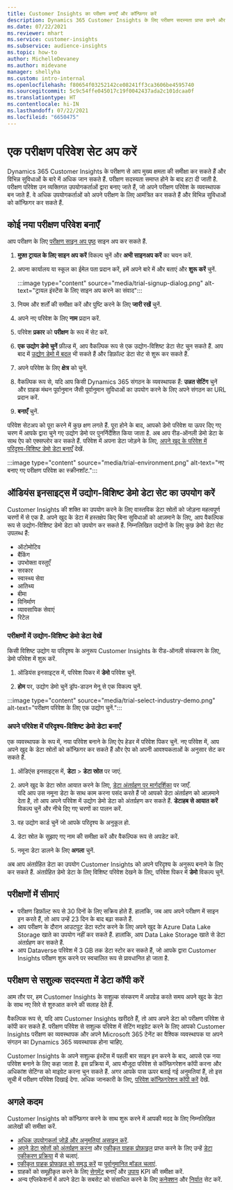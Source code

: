 ```yaml
---
title: Customer Insights का परीक्षण बनाएँ और कॉन्फ़िगर करें
description: Dynamics 365 Customer Insights के लिए परीक्षण सदस्यता प्राप्त करने और उसे कॉन्फ़िगर करने के चरण.
ms.date: 07/22/2021
ms.reviewer: mhart
ms.service: customer-insights
ms.subservice: audience-insights
ms.topic: how-to
author: MichelleDevaney
ms.author: midevane
manager: shellyha
ms.custom: intro-internal
ms.openlocfilehash: f80654f03252142ce08241ff3ca3606be4595740
ms.sourcegitcommit: 5c9c54ffe045017c19f0042437ada2c101dcaa0f
ms.translationtype: HT
ms.contentlocale: hi-IN
ms.lasthandoff: 07/22/2021
ms.locfileid: "6650475"
---
```

# <a name="set-up-a-trial-environment"></a>एक परीक्षण परिवेश सेट अप करें 

Dynamics 365 Customer Insights के परीक्षण से आप मुख्य क्षमता की समीक्षा कर सकते हैं और विभिन्न सुविधाओं के बारे में अधिक जान सकते हैं. परीक्षण सदस्यता समाप्त होने के बाद हटा दी जाती है. परीक्षण परिवेश उन व्यक्तिगत उपयोगकर्ताओं द्वारा बनाए जाते हैं, जो अपने परीक्षण परिवेश के व्यवस्थापक बन जाते हैं. वे अधिक उपयोगकर्ताओं को अपने परीक्षण के लिए आमंत्रित कर सकते हैं और विभिन्न सुविधाओं को कॉन्फ़िगर कर सकते हैं.

## <a name="create-a-trial-environment"></a>कोई नया परीक्षण परिवेश बनाएँ

आप परीक्षण के लिए [परीक्षण साइन अप पृष्ठ](https://dynamics.microsoft.com/get-started/free-trial/?appname=customerinsights) साइन अप कर सकते हैं. 

1. **मुफ़्त ट्रायल के लिए साइन अप करें** विकल्प चुनें और **अभी साइनअप करें** का चयन करें.

1. अपना कार्यालय या स्कूल का ईमेल पता प्रदान करें, हमें अपने बारे में और बताएं और **शुरू करें** चुनें.

   :::image type="content" source="media/trial-signup-dialog.png" alt-text="ट्रायल इंस्टेंस के लिए साइन अप करने का संवाद":::

1. नियम और शर्तों की समीक्षा करें और पुष्टि करने के लिए **जारी रखें** चुनें.

1. अपने नए परिवेश के लिए **नाम** प्रदान करें. 

1. परिवेश **प्रकार** को **परीक्षण** के रूप में सेट करें.

1. **एक उद्योग डेमो चुनें** फ़ील्ड में, आप वैकल्पिक रूप से एक उद्योग-विशिष्ट डेटा सेट चुन सकते हैं. आप बाद में [उद्योग डेमो में बदल](#use-industry-specific-demo-data-sets-in-audience-insights) भी सकते हैं और डिफ़ॉल्ट डेटा सेट से शुरू कर सकते हैं.

1. अपने परिवेश के लिए **क्षेत्र** को चुनें.

1. वैकल्पिक रूप से, यदि आप किसी Dynamics 365 संगठन के व्यवस्थापक हैं: **उन्नत सेटिंग** चुनें और ग्राहक मंथन पूर्वानुमान जैसी पूर्वानुमान सुविधाओं का उपयोग करने के लिए अपने संगठन का URL प्रदान करें. 

1. **बनाएँ** चुनें. 

परिवेश सेटअप को पूरा करने में कुछ क्षण लगते हैं. पूरा होने के बाद, आपको डेमो परिवेश या ऊपर दिए गए चरण में आपके द्वारा चुने गए उद्योग डेमो पर पुनर्निर्देशित किया जाता है. अब आप रीड-ऑनली डेमो डेटा के साथ ऐप को एक्सप्लोर कर सकते हैं. परिवेश में अपना डेटा जोड़ने के लिए, [अपने खुद के परिवेश में परिदृश्य-विशिष्ट डेमो डेटा बनाएँ](#create-scenario-specific-demo-data-in-your-own-environment) देखें.

:::image type="content" source="media/trial-environment.png" alt-text="नए बनाए गए परीक्षण परिवेश का स्क्रीनशॉट.":::

## <a name="use-industry-specific-demo-data-sets-in-audience-insights"></a>ऑडियंस इनसाइट्स में उद्योग-विशिष्ट डेमो डेटा सेट का उपयोग करें

Customer Insights की शक्ति का उपयोग करने के लिए वास्तविक डेटा स्रोतों को जोड़ना महत्वपूर्ण चरणों में से एक है. अपने खुद के डेटा में हस्तक्षेप किए बिना सुविधाओं को आज़माने के लिए, आप वैकल्पिक रूप से उद्योग-विशिष्ट डेमो डेटा को उपयोग कर सकते हैं. निम्नलिखित उद्योगों के लिए कुछ डेमो डेटा सेट उपलब्ध हैं: 

-   ऑटोमोटिव
-   बैंकिंग
-   उपभोक्ता वस्तुएँ
-   सरकार
-   स्वास्थ्य सेवा
-   आतिथ्य
-   बीमा
-   विनिर्माण
-   व्यावसायिक सेवाएं
-   रिटेल

### <a name="see-industry-specific-demo-data-in-trials"></a>परीक्षणों में उद्योग-विशिष्ट डेमो डेटा देखें

किसी विशिष्ट उद्योग या परिदृश्य के अनुरूप Customer Insights के रीड-ऑनली संस्करण के लिए, डेमो परिवेश में शुरू करें. 
 
1.  ऑडियंस इनसाइट्स में, परिवेश पिकर में **डेमो** परिवेश चुनें.

2.  **होम** पर, उद्योग डेमो चुनें ड्रॉप-डाउन मेनू से एक विकल्प चुनें.

:::image type="content" source="media/trial-select-industry-demo.png" alt-text="परीक्षण परिवेश के लिए एक उद्योग चुनें.":::

### <a name="create-scenario-specific-demo-data-in-your-own-environment"></a>अपने परिवेश में परिदृश्य-विशिष्ट डेमो डेटा बनाएँ

एक व्यवस्थापक के रूप में, नया परिवेश बनाने के लिए ऐप हेडर में परिवेश पिकर चुनें. नए परिवेश में, आप अपने खुद के डेटा स्रोतों को कॉन्फ़िगर कर सकते हैं और ऐप को अपनी आवश्यकताओं के अनुसार सेट कर सकते हैं. 

1.  ऑडिएंस इनसाइट्स में, **डेटा** > **डेटा स्रोत** पर जाएं.

2.  अपने खुद के डेटा स्रोत आयात करने के लिए, [डेटा अंतर्ग्रहण पर मार्गदर्शिका](data-sources.md) पर जाएँ.     
   यदि आप उस नमूना डेटा के साथ काम करना पसंद करते हैं जो आपको डेटा अंतर्ग्रहण को आज़माने देता है, तो आप अपने परिवेश में उद्योग डेमो डेटा को अंतर्ग्रहण कर सकते हैं. **डेटाहब से आयात करें** विकल्प चुनें और नीचे दिए गए चरणों का पालन करें.

3.  वह उद्योग कार्ड चुनें जो आपके परिदृश्य के अनुकूल हो. 

4.  डेटा स्रोत के सुझाए गए नाम की समीक्षा करें और वैकल्पिक रूप से अपडेट करें. 

5.  नमूना डेटा डालने के लिए **अगला** चुनें. 

अब आप अंतर्ग्रहित डेटा का उपयोग Customer Insights को अपने परिदृश्य के अनुरूप बनाने के लिए कर सकते हैं. अंतर्ग्रहित डेमो डेटा के लिए विशिष्ट परिवेश देखने के लिए, परिवेश पिकर में **<Industry>डेमो** विकल्प चुनें.

## <a name="limitations-in-trials"></a>परीक्षणों में सीमाएं

- परीक्षण डिफ़ॉल्ट रूप से 30 दिनों के लिए सक्रिय होते हैं. हालांकि, जब आप अपने परीक्षण में साइन इन करते हैं, तो आप उन्हें 23 दिन के बाद बढ़ा सकते हैं.
- आप परीक्षण के दौरान आउटपुट डेटा स्टोर करने के लिए अपने खुद के Azure Data Lake Storage खाते का उपयोग नहीं कर सकते हैं. हालांकि, आप Data Lake Storage खाते से डेटा अंतर्ग्रहण कर सकते हैं.
- आप Dataverse परिवेश में 3 GB तक डेटा स्टोर कर सकते हैं, जो आपके द्वारा Customer Insights परीक्षण शुरू करने पर स्वचालित रूप से प्रावधानित हो जाता है.

## <a name="copy-data-from-a-trial-to-a-paid-subscription"></a>परीक्षण से सशुल्क सदस्यता में डेटा कॉपी करें

आम तौर पर, हम Customer Insights के सशुल्क संस्करण में अपग्रेड करते समय अपने खुद के डेटा के साथ नए सिरे से शुरुआत करने की सलाह देते हैं. 

वैकल्पिक रूप से, यदि आप Customer Insights खरीदते हैं, तो आप अपने डेटा को परीक्षण परिवेश से कॉपी कर सकते हैं. परीक्षण परिवेश से सशुल्क परिवेश में सेटिंग माइग्रेट करने के लिए आपको Customer Insights परीक्षण का व्यवस्थापक और अपने Microsoft 365 टेनेंट का वैश्विक व्यवस्थापक या अपने संगठन का Dynamics 365 व्यवस्थापक होना चाहिए. 

Customer Insights के अपने सशुल्क इंस्टेंस में पहली बार साइन इन करने के बाद, आपसे एक नया परिवेश बनाने के लिए कहा जाता है. इस प्रक्रिया में, आप मौजूदा परिवेश से कॉन्फ़िगरेशन कॉपी करना और अधिकांश सेटिंग्स को माइग्रेट करना चुन सकते हैं. अगर आपके पास ऊपर बताई गई अनुमतियां हैं, तो इस सूची में परीक्षण परिवेश दिखाई देगा. अधिक जानकारी के लिए, [परिवेश कॉन्फ़िगरेशन कॉपी करें](manage-environments.md#copy-the-environment-configuration) देखें.

## <a name="next-steps"></a>अगले कदम

Customer Insights को कॉन्फ़िगर करने के साथ शुरू करने में आपकी मदद के लिए निम्नलिखित आलेखों की समीक्षा करें. 

- [अधिक उपयोगकर्ता जोड़ें और अनुमतियां असाइन करें](permissions.md).
- [अपने डेटा स्रोतों को अंतर्ग्रहण करना](data-sources.md) और [एकीकृत ग्राहक प्रोफ़ाइल](data-unification.md) प्राप्त करने के लिए उन्हें [डेटा एकीकरण प्रक्रिया](customer-profiles.md) में से चलाएं.
- [एकीकृत ग्राहक प्रोफाइल को समृद्ध करें](enrichment-hub.md) या [पूर्वानुमानित मॉडल चलाएं](predictions-overview.md).
- ग्राहकों को समूहीकृत करने के लिए [सेगमेंट](segments.md) बनाएँ और [उपाय](measures.md) KPI की समीक्षा करें.
- अन्य एप्लिकेशनों में अपने डेटा के सबसेट को संसाधित करने के लिए [कनेक्शन](connections.md) और [निर्यात](export-destinations.md) सेट करें.